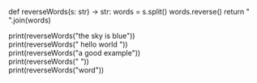 def reverseWords(s: str) -> str:
    words = s.split()
    words.reverse()
    return " ".join(words)


print(reverseWords("the sky is blue"))      
print(reverseWords("  hello world  "))     
print(reverseWords("a good   example"))     
print(reverseWords("    "))                 
print(reverseWords("word"))                
